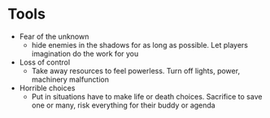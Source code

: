 
# Tools

- Fear of the unknown
    - hide enemies in the shadows for as long as possible. Let players imagination do the work for you
- Loss of control
    - Take away resources to feel powerless. Turn off lights, power, machinery malfunction
- Horrible choices
    - Put in situations have to make life or death choices. Sacrifice to save one or many, risk everything for their buddy or agenda
